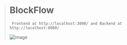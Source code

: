 ># BlockFlow
>
>      Frontend at http://localhost:3000/ and Backend at http://localhost:8000/
>    
>![image](https://github.com/user-attachments/assets/382b2115-19f7-4d73-94f5-b0769309dc01)
